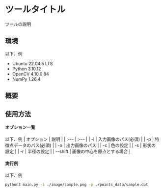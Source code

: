 # ツールタイトル

ツールの説明

## 環境
以下、例
- Ubuntu 22.04.5 LTS
- Python 3.10.12
- OpenCV 4.10.0.84
- NumPy 1.26.4

## 概要

## 使用方法

#### オプション一覧
以下、例
| オプション | 説明 |
| :--- | :--- |
| -i    | 入力画像のパス(必須) |
| -p    | 特徴点データのパス(必須) |
| -o    | 出力画像のパス |
| -c    | 色の設定 |
| -s    | 形状の設定 |
| -r    | 半径の設定 |
| --shift | 画像の中心を原点とする場合 |

#### 実行例
以下、例
```bash
python3 main.py -i ./image/sample.png -p ./points_data/sample.dat
```
